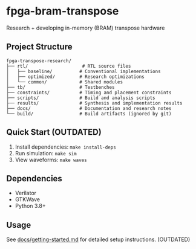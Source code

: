 # fpga-bram-transpose
Research + developing in-memory (BRAM) transpose hardware

## Project Structure

```plaintext
fpga-transpose-research/
├── rtl/                    # RTL source files
│   ├── baseline/          # Conventional implementations
│   ├── optimized/         # Research optimizations
│   └── common/            # Shared modules
├── tb/                    # Testbenches
├── constraints/           # Timing and placement constraints
├── scripts/               # Build and analysis scripts
├── results/               # Synthesis and implementation results
├── docs/                  # Documentation and research notes
└── build/                 # Build artifacts (ignored by git)
```


## Quick Start (OUTDATED)
1. Install dependencies: `make install-deps`
2. Run simulation: `make sim`
3. View waveforms: `make waves`

## Dependencies
- Verilator
- GTKWave
- Python 3.8+

## Usage
See [docs/getting-started.md](docs/getting-started.md) for detailed setup instructions. (OUTDATED)
